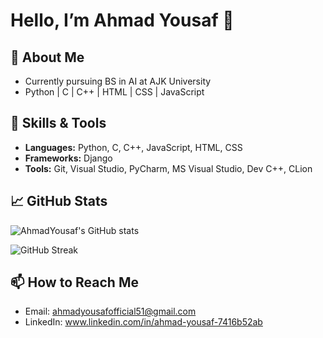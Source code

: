 # Hello, I’m Ahmad Yousaf 👋

## 🚀 About Me
- Currently pursuing BS in AI at AJK University
- Python | C | C++ | HTML | CSS | JavaScript 

## 🔧 Skills & Tools
- **Languages:** Python, C, C++, JavaScript, HTML, CSS  
- **Frameworks:** Django  
- **Tools:** Git, Visual Studio, PyCharm, MS Visual Studio, Dev C++, CLion  

## 📈 GitHub Stats
![AhmadYousaf's GitHub stats](https://github-readme-stats.vercel.app/api?username=Ahmad-Yousaf&show_icons=true&theme=radical)

![GitHub Streak](https://github-readme-streak-stats.herokuapp.com/?user=Ahmad-Yousaf&theme=dark&hide_border=true)


## 📫 How to Reach Me
- Email: ahmadyousafofficial51@gmail.com
- LinkedIn: www.linkedin.com/in/ahmad-yousaf-7416b52ab
